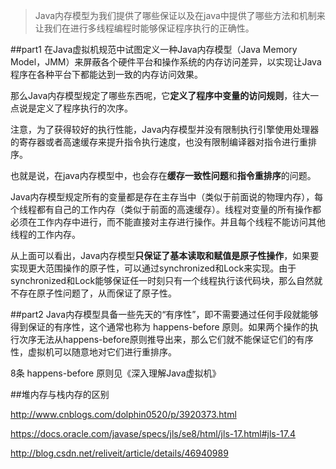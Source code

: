 
>Java内存模型为我们提供了哪些保证以及在java中提供了哪些方法和机制来让我们在进行多线程编程时能够保证程序执行的正确性。

##part1
在Java虚拟机规范中试图定义一种Java内存模型（Java Memory Model，JMM）来屏蔽各个硬件平台和操作系统的内存访问差异，以实现让Java程序在各种平台下都能达到一致的内存访问效果。

那么Java内存模型规定了哪些东西呢，它**定义了程序中变量的访问规则**，往大一点说是定义了程序执行的次序。

注意，为了获得较好的执行性能，Java内存模型并没有限制执行引擎使用处理器的寄存器或者高速缓存来提升指令执行速度，也没有限制编译器对指令进行重排序。

也就是说，在java内存模型中，也会存在**缓存一致性问题**和**指令重排序**的问题。

Java内存模型规定所有的变量都是存在主存当中（类似于前面说的物理内存），每个线程都有自己的工作内存（类似于前面的高速缓存）。线程对变量的所有操作都必须在工作内存中进行，而不能直接对主存进行操作。并且每个线程不能访问其他线程的工作内存。


从上面可以看出，Java内存模型**只保证了基本读取和赋值是原子性操作**，如果要实现更大范围操作的原子性，可以通过synchronized和Lock来实现。由于synchronized和Lock能够保证任一时刻只有一个线程执行该代码块，那么自然就不存在原子性问题了，从而保证了原子性。

##part2
Java内存模型具备一些先天的“有序性”，即不需要通过任何手段就能够得到保证的有序性，这个通常也称为 happens-before 原则。如果两个操作的执行次序无法从happens-before原则推导出来，那么它们就不能保证它们的有序性，虚拟机可以随意地对它们进行重排序。

8条 happens-before 原则见《深入理解Java虚拟机》

##堆内存与栈内存的区别


http://www.cnblogs.com/dolphin0520/p/3920373.html

https://docs.oracle.com/javase/specs/jls/se8/html/jls-17.html#jls-17.4

http://blog.csdn.net/reliveit/article/details/46940989
